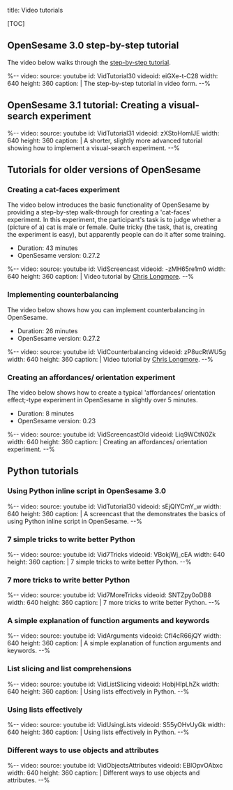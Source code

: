 title: Video tutorials

[TOC]


## OpenSesame 3.0 step-by-step tutorial

The video below walks through the [step-by-step tutorial](/tutorials/step-by-step-tutorial/).

%--
video:
 source: youtube
 id: VidTutorial30
 videoid: eiGXe-t-C28
 width: 640
 height: 360
 caption: |
  The step-by-step tutorial in video form.
--%


## OpenSesame 3.1 tutorial: Creating a visual-search experiment

%--
video:
 source: youtube
 id: VidTutorial31
 videoid: zXStoHomIJE
 width: 640
 height: 360
 caption: |
  A shorter, slightly more advanced tutorial showing how to implement a visual-search experiment.
--%


## Tutorials for older versions of OpenSesame

### Creating a cat-faces experiment

The video below introduces the basic functionality of OpenSesame by providing a step-by-step walk-through for creating a 'cat-faces' experiment. In this experiment, the participant's task is to judge whether a (picture of a) cat is male or female. Quite tricky (the task, that is, creating the experiment is easy), but apparently people can do it after some training.

- Duration: 43 minutes
- OpenSesame version: 0.27.2

%--
video:
 source: youtube
 id: VidScreencast
 videoid: -zMH65re1m0
 width: 640
 height: 360
 caption: |
  Video tutorial by <a href="http://chrislongmore.co.uk/">Chris Longmore</a>.
--%

### Implementing counterbalancing

The video below shows how you can implement counterbalancing in OpenSesame.

- Duration: 26 minutes
- OpenSesame version: 0.27.2

%--
video:
 source: youtube
 id: VidCounterbalancing
 videoid: zP8ucRtWU5g
 width: 640
 height: 360
 caption: |
  Video tutorial by <a href="http://chrislongmore.co.uk/">Chris Longmore</a>.
--%

### Creating an affordances/ orientation experiment

The video below shows how to create a typical 'affordances/ orientation effect;-type experiment in OpenSesame in slightly over 5 minutes.

- Duration: 8 minutes
- OpenSesame version: 0.23

%--
video:
 source: youtube
 id: VidScreencastOld
 videoid: Liq9WCtN0Zk
 width: 640
 height: 360
 caption: |
  Creating an affordances/ orientation experiment.
--%


## Python tutorials

### Using Python inline script in OpenSesame 3.0

%--
video:
 source: youtube
 id: VidTutorial30
 videoid: sEjQlYCmY_w
 width: 640
 height: 360
 caption: |
  A screencast that the demonstrates the basics of using Python inline script in OpenSesame.
--%

### 7 simple tricks to write better Python

%--
video:
 source: youtube
 id: Vid7Tricks
 videoid: VBokjWj_cEA
 width: 640
 height: 360
 caption: |
  7 simple tricks to write better Python.
--%

### 7 more tricks to write better Python

%--
video:
 source: youtube
 id: Vid7MoreTricks
 videoid: SNTZpy0oDB8
 width: 640
 height: 360
 caption: |
  7 more tricks to write better Python.
--%

### A simple explanation of function arguments and keywords

%--
video:
 source: youtube
 id: VidArguments
 videoid: CfI4cR66jQY
 width: 640
 height: 360
 caption: |
  A simple explanation of function arguments and keywords.
--%

### List slicing and list comprehensions

%--
video:
 source: youtube
 id: VidListSlicing
 videoid: HobjHIpLhZk
 width: 640
 height: 360
 caption: |
  Using lists effectively in Python.
--%

### Using lists effectively

%--
video:
 source: youtube
 id: VidUsingLists
 videoid: S55yOHvUyGk
 width: 640
 height: 360
 caption: |
  Using lists effectively in Python.
--%

### Different ways to use objects and attributes

%--
video:
 source: youtube
 id: VidObjectsAttributes
 videoid: EBlOpvOAbxc
 width: 640
 height: 360
 caption: |
  Different ways to use objects and attributes.
--%

[chris-longmore]: http://www.chrislongmore.co.uk/
[tutorial]: /tutorials/step-by-step-tutorial
[cat-faces-photos]: http://www.chrislongmore.co.uk/screencasts/supporting_material/catfacephotos.zip
[cat-faces-experiment]: http://www.chrislongmore.co.uk/screencasts/supporting_material/cats.opensesame.tar.gz
